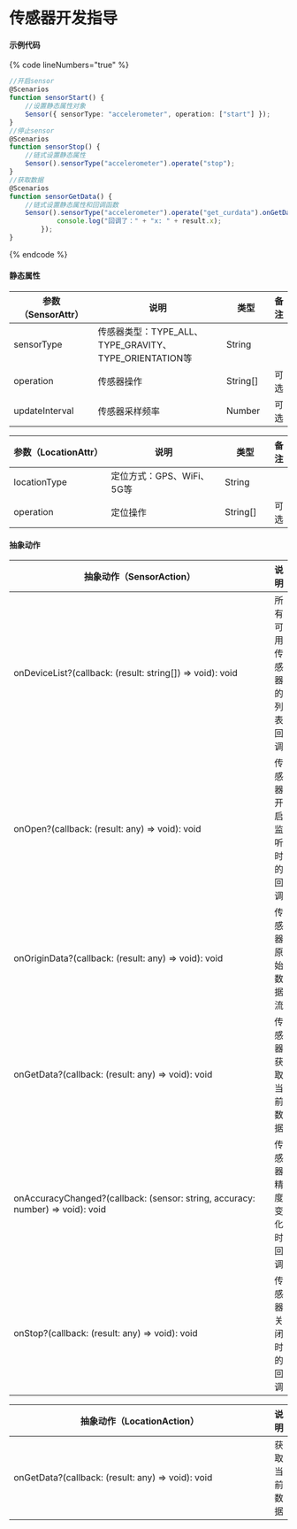 # 传感器开发指导

#### 示例代码

{% code lineNumbers="true" %}
```typescript
//开启sensor
@Scenarios
function sensorStart() {
    //设置静态属性对象
    Sensor({ sensorType: "accelerometer", operation: ["start"] });
}
//停止sensor
@Scenarios
function sensorStop() {
    //链式设置静态属性
    Sensor().sensorType("accelerometer").operate("stop");
}
//获取数据
@Scenarios
function sensorGetData() {
    //链式设置静态属性和回调函数
    Sensor().sensorType("accelerometer").operate("get_curdata").onGetData((result: any) => {
            console.log("回调了：" + "x: " + result.x);
        });
}
```
{% endcode %}

#### 静态属性

<table><thead><tr><th width="185">参数（SensorAttr）</th><th width="365">说明</th><th width="95">类型</th><th>备注</th></tr></thead><tbody><tr><td>sensorType</td><td>传感器类型：TYPE_ALL、TYPE_GRAVITY、TYPE_ORIENTATION等</td><td>String</td><td></td></tr><tr><td>operation</td><td>传感器操作</td><td>String[]</td><td>可选</td></tr><tr><td>updateInterval</td><td>传感器采样频率</td><td>Number</td><td>可选</td></tr></tbody></table>

<table><thead><tr><th width="197">参数（LocationAttr）</th><th width="356">说明</th><th width="93.33333333333331">类型</th><th>备注</th></tr></thead><tbody><tr><td>locationType</td><td>定位方式：GPS、WiFi、5G等</td><td>String</td><td></td></tr><tr><td>operation</td><td>定位操作</td><td>String[]</td><td>可选</td></tr></tbody></table>

#### 抽象动作

<table><thead><tr><th width="482">抽象动作（SensorAction）</th><th>说明</th></tr></thead><tbody><tr><td>onDeviceList?(callback: (result: string[]) => void): void</td><td>所有可用传感器的列表回调</td></tr><tr><td>onOpen?(callback: (result: any) => void): void</td><td>传感器开启监听时的回调</td></tr><tr><td>onOriginData?(callback: (result: any) => void): void</td><td>传感器原始数据流</td></tr><tr><td>onGetData?(callback: (result: any) => void): void</td><td>传感器获取当前数据</td></tr><tr><td>onAccuracyChanged?(callback: (sensor: string, accuracy: number) => void): void</td><td>传感器精度变化时回调</td></tr><tr><td>onStop?(callback: (result: any) => void): void</td><td>传感器关闭时的回调</td></tr></tbody></table>

<table><thead><tr><th width="483">抽象动作（LocationAction）</th><th>说明</th></tr></thead><tbody><tr><td>onGetData?(callback: (result: any) => void): void</td><td>获取当前数据</td></tr></tbody></table>
